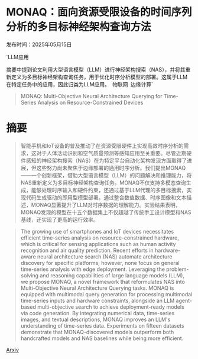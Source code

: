 # MONAQ：面向资源受限设备的时间序列分析的多目标神经架构查询方法

发布时间：2025年05月15日

`LLM应用

摘要中提到论文利用大型语言模型（LLM）进行神经架构搜索（NAS），并将其重新定义为多目标神经架构查询任务，用于优化时序分析模型的部署。这属于LLM在特定任务中的应用，因此归类为LLM应用。` `物联网` `边缘计算`

> MONAQ: Multi-Objective Neural Architecture Querying for Time-Series Analysis on Resource-Constrained Devices

# 摘要

> 智能手机和IoT设备的普及推动了在资源受限硬件上实现高效时序分析的需求，这对于人体活动识别和空气质量预测等感知应用至关重要。尽管近期硬件感知的神经架构搜索（NAS）在为特定平台自动化架构发现方面取得了进展，但这些努力尚未聚焦于边缘部署的通用时序分析。我们提出MONAQ——一个创新框架，借助大型语言模型（LLM）的问题解决和推理能力，将NAS重新定义为多目标神经架构查询任务。MONAQ不仅支持多模态查询生成，能够处理时序输入和硬件约束，还通过基于LLM代理的多目标搜索，实现代码生成驱动的即用型模型部署。通过整合数值数据、时序图像和文本描述，MONAQ显著提升了LLM对时序数据的理解能力。实验结果表明，MONAQ发现的模型在十五个数据集上不仅超越了传统手工设计模型和NAS基线，还实现了更高的运行效率。

> The growing use of smartphones and IoT devices necessitates efficient time-series analysis on resource-constrained hardware, which is critical for sensing applications such as human activity recognition and air quality prediction. Recent efforts in hardware-aware neural architecture search (NAS) automate architecture discovery for specific platforms; however, none focus on general time-series analysis with edge deployment. Leveraging the problem-solving and reasoning capabilities of large language models (LLM), we propose MONAQ, a novel framework that reformulates NAS into Multi-Objective Neural Architecture Querying tasks. MONAQ is equipped with multimodal query generation for processing multimodal time-series inputs and hardware constraints, alongside an LLM agent-based multi-objective search to achieve deployment-ready models via code generation. By integrating numerical data, time-series images, and textual descriptions, MONAQ improves an LLM's understanding of time-series data. Experiments on fifteen datasets demonstrate that MONAQ-discovered models outperform both handcrafted models and NAS baselines while being more efficient.

[Arxiv](https://arxiv.org/abs/2505.10607)